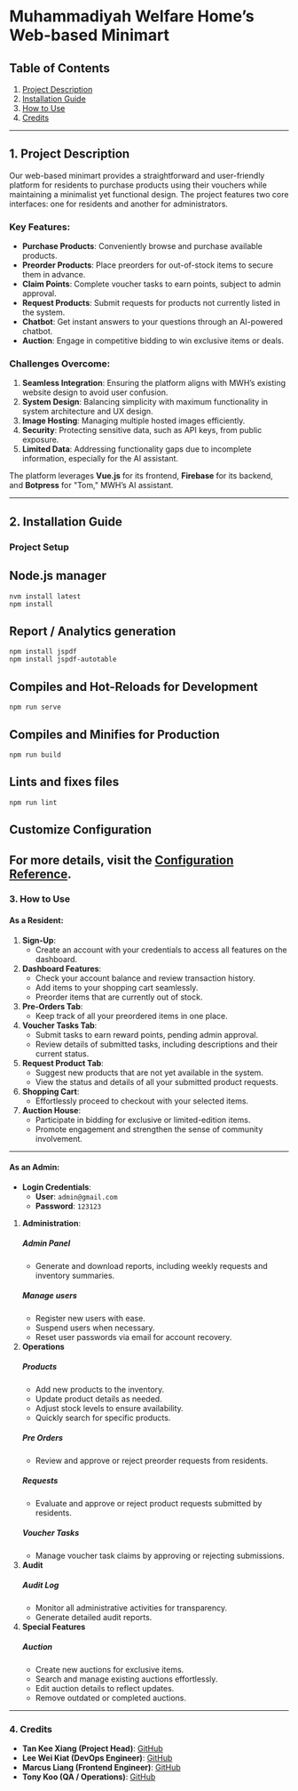 # Muhammadiyah Welfare Home’s Web-based Minimart

## Table of Contents
1. [Project Description](#1-project-description)  
2. [Installation Guide](#2-installation-guide)  
3. [How to Use](#3-how-to-use)  
4. [Credits](#4-credits)  

---

## 1. Project Description

Our web-based minimart provides a straightforward and user-friendly platform for residents to purchase products using their vouchers while maintaining a minimalist yet functional design. The project features two core interfaces: one for residents and another for administrators.

### Key Features:
- **Purchase Products**: Conveniently browse and purchase available products.
- **Preorder Products**: Place preorders for out-of-stock items to secure them in advance.
- **Claim Points**: Complete voucher tasks to earn points, subject to admin approval.
- **Request Products**: Submit requests for products not currently listed in the system.
- **Chatbot**: Get instant answers to your questions through an AI-powered chatbot.
- **Auction**: Engage in competitive bidding to win exclusive items or deals.

### Challenges Overcome:
1. **Seamless Integration**: Ensuring the platform aligns with MWH’s existing website design to avoid user confusion.  
2. **System Design**: Balancing simplicity with maximum functionality in system architecture and UX design.  
3. **Image Hosting**: Managing multiple hosted images efficiently.  
4. **Security**: Protecting sensitive data, such as API keys, from public exposure.  
5. **Limited Data**: Addressing functionality gaps due to incomplete information, especially for the AI assistant.

The platform leverages **Vue.js** for its frontend, **Firebase** for its backend, and **Botpress** for "Tom," MWH’s AI assistant.

---

## 2. Installation Guide

### Project Setup

## Node.js manager
```
nvm install latest
npm install
```

## Report / Analytics generation
```
npm install jspdf
npm install jspdf-autotable
```

## Compiles and Hot-Reloads for Development
```
npm run serve
```

## Compiles and Minifies for Production

```
npm run build
```

## Lints and fixes files
```
npm run lint
```

## Customize Configuration
For more details, visit the [Configuration Reference](https://cli.vuejs.org/config/).
---

### 3. How to Use

#### As a Resident:
1. **Sign-Up**:
   - Create an account with your credentials to access all features on the dashboard.
3. **Dashboard Features**:  
   - Check your account balance and review transaction history.
   - Add items to your shopping cart seamlessly.
   - Preorder items that are currently out of stock.
4. **Pre-Orders Tab**:
   - Keep track of all your preordered items in one place.
5. **Voucher Tasks Tab**:
   - Submit tasks to earn reward points, pending admin approval.
   - Review details of submitted tasks, including descriptions and their current status.
6. **Request Product Tab**:
   - Suggest new products that are not yet available in the system.
   - View the status and details of all your submitted product requests.
7. **Shopping Cart**:
   - Effortlessly proceed to checkout with your selected items.
8. **Auction House**:  
   - Participate in bidding for exclusive or limited-edition items.
   - Promote engagement and strengthen the sense of community involvement.
---

#### As an Admin:
- **Login Credentials**:  
  - **User**: `admin@gmail.com`  
  - **Password**: `123123`

1. **Administration**:
   ##### Admin Panel
      - Generate and download reports, including weekly requests and inventory summaries.
   ##### Manage users
      - Register new users with ease.
      - Suspend users when necessary.
      - Reset user passwords via email for account recovery.
2. **Operations**
   ##### Products
      - Add new products to the inventory.
      - Update product details as needed.
      - Adjust stock levels to ensure availability.
      - Quickly search for specific products.
   ##### Pre Orders
      - Review and approve or reject preorder requests from residents.
   ##### Requests
      - Evaluate and approve or reject product requests submitted by residents.
   ##### Voucher Tasks
      - Manage voucher task claims by approving or rejecting submissions.
3. **Audit**
   ##### Audit Log
      - Monitor all administrative activities for transparency.
      - Generate detailed audit reports.
4. **Special Features**
   ##### Auction
      - Create new auctions for exclusive items.
      - Search and manage existing auctions effortlessly.
      - Edit auction details to reflect updates.
      - Remove outdated or completed auctions.
   

---

### 4. Credits

- **Tan Kee Xiang (Project Head)**: [GitHub](https://github.com/kee-x)  
- **Lee Wei Kiat (DevOps Engineer)**: [GitHub](https://github.com/weikiatt)  
- **Marcus Liang (Frontend Engineer)**: [GitHub](https://github.com/LiangMarcus)  
- **Tony Koo (QA / Operations)**: [GitHub](https://github.com/LMDlifers)
